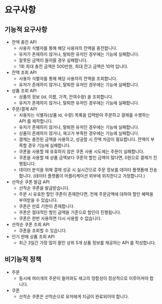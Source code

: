 # 요구사항

## 기능적 요구사항

- 잔액 충전 API
  - 사용자 식별자를 통해 해당 사용자의 잔액을 충전합니다.
  - 유저가 존재하지 않거나, 탈퇴한 유저인 경우에는 기능에 실패합니다.
  - 잘못된 금액이 들어올 경우 실패합니다.
  - 1회 최대 충전 금액은 500만원, 최대 잔고 금액은 10억 입니다.
- 잔액 조회 API
  - 사용자 식별자를 통해 해당 사용자의 잔액을 조회합니다.
  - 유저가 존재하지 않거나, 탈퇴한 유저인 경우에는 기능에 실패합니다.
- 상품 조회 API
  - 상품의 정보 (id, 이름, 가격, 잔여수량) 을 조회합니다.
  - 유저가 존재하지 않거나, 탈퇴한 유저인 경우에는 기능에 실패합니다.
- 주문/결제 API
  - 사용자는 식별자(상품 id, 수량) 목록을 입력받아 주문하고 결제를 수행하는 API 를 제작합니다.
  - 유저가 존재하지 않거나, 탈퇴한 유저인 경우에는 기능에 실패합니다.
  - 상품이 존재하지 않거나, 재고가 부족한 경우에는 기능에 실패합니다.
  - 결제는 충전된 금액을 사용하고, 성공할 시 잔액 차감이 필요합니다. 잔액이 부족할 경우 기능에 실패합니다.
  - 쿠폰을 사용할 때 유효하지 않은 쿠폰 사용 시도에는 주문이 실패합니다.
  - 쿠폰을 사용할 때 상품 금액보다 쿠폰의 할인 금액이 많다면, 0원으로 결제가 진행됩니다.
  - 데이터 분석을 위해 결제 성공 시 실시간으로 주문 정보를 데이터 플랫폼에 전송합니다. (데이터 플랫폼이 어플리케이션 외부에 위치한다고 가정합니다.)
- 선착순 쿠폰 발급 API
  - 선착순 쿠폰을 발급받습니다.
  - 주문 시 유효한 할인 쿠폰이 존재한다면, 전체 주문금액에 대하여 할인 혜택을 부여받을 수 있습니다.
  - 쿠폰은 만료 기한이 존재합니다.
  - 쿠폰은 절대적인 할인 급액을 기준으로 할인이 진행됩니다.
  - 쿠폰은 한번 사용하면 다시 사용할 수 없습니다.
- 선착순 쿠폰 조회 API
  - 쿠폰을 조회할 수 있습니다. 
- 인기 판매 상품 조회 API
  - 최근 3일간 가장 많이 팔린 상위 5개 상품 정보를 제공하는 API 를 작성합니다.

## 비기능적 정책
- 주문
  - 동시에 여러개의 주문이 들어와도 재고의 정합성이 정상적으로 이루어져야 합니다.
- 쿠폰
  - 선착순 쿠폰은 선착순으로 유저에게 지급이 완료되어야 합니다.
